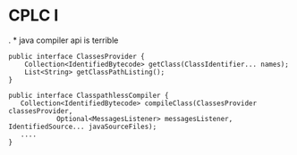# CPLC I
.
	* java compiler api is terrible
```
public interface ClassesProvider {
    Collection<IdentifiedBytecode> getClass(ClassIdentifier... names);
    List<String> getClassPathListing();
}
```
```
public interface ClasspathlessCompiler {
   Collection<IdentifiedBytecode> compileClass(ClassesProvider classesProvider,
            Optional<MessagesListener> messagesListener, IdentifiedSource... javaSourceFiles);
   ....
}
```














